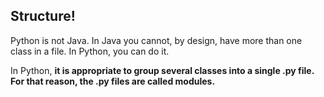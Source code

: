 ## Structure!

Python is not Java. In Java you cannot, by design, have more than one class in a file. In Python, you can do it.

In Python, **it is appropriate to group several classes into a single .py file. For that reason, the .py files are called modules.**
